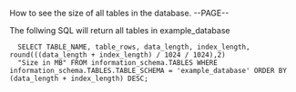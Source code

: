 How to see the size of all tables in the database.
--PAGE--

The follwing SQL will return all tables in example_database

      SELECT TABLE_NAME, table_rows, data_length, index_length,  round(((data_length + index_length) / 1024 / 1024),2)
      "Size in MB" FROM information_schema.TABLES WHERE information_schema.TABLES.TABLE_SCHEMA = 'example_database' ORDER BY (data_length + index_length) DESC;
